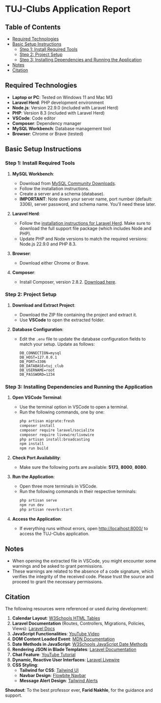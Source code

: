 # TUJ-Clubs Application Report

## Table of Contents

-   [Required Technologies](#required-technologies)
-   [Basic Setup Instructions](#basic-setup-instructions)
    -   [Step 1: Install Required Tools](#step-1-install-required-tools)
    -   [Step 2: Project Setup](#step-2-project-setup)
    -   [Step 3: Installing Dependencies and Running the Application](#step-3-installing-dependencies-and-running-the-application)
-   [Notes](#notes)
-   [Citation](#citation)

## Required Technologies

-   **Laptop or PC**: Tested on Windows 11 and Mac M3
-   **Laravel Herd**: PHP development environment
-   **Node.js**: Version 22.9.0 (included with Laravel Herd)
-   **PHP**: Version 8.3 (included with Laravel Herd)
-   **VSCode**: Code editor
-   **Composer**: Dependency manager
-   **MySQL Workbench**: Database management tool
-   **Browser**: Chrome or Brave (tested)

## Basic Setup Instructions

### Step 1: Install Required Tools

1. **MySQL Workbench**:

    - Download from [MySQL Community Downloads](https://dev.mysql.com/downloads/workbench/).
    - Follow the installation instructions.
    - Create a server and a schema (database).
    - **IMPORTANT**: Note down your server name, port number (default: 3306), server password, and schema name. You'll need these later.

2. **Laravel Herd**:

    - Follow the [installation instructions for Laravel Herd](https://herd.laravel.com/). Make sure to download the full support file package (which includes Node and PHP).
    - Update PHP and Node versions to match the required versions: Node.js 22.9.0 and PHP 8.3.

3. **Browser**:

    - Download either Chrome or Brave.

4. **Composer**:

    - Install Composer, version 2.8.2. [Download here](https://getcomposer.org/download/).

### Step 2: Project Setup

1. **Download and Extract Project**:

    - Download the ZIP file containing the project and extract it.
    - Use **VSCode** to open the extracted folder.

2. **Database Configuration**:

    - Edit the `.env` file to update the database configuration fields to match your setup. Update as follows:
        ```env
        DB_CONNECTION=mysql
        DB_HOST=127.0.0.1
        DB_PORT=3306
        DB_DATABASE=tuj_club
        DB_USERNAME=root
        DB_PASSWORD=1234
        ```

### Step 3: Installing Dependencies and Running the Application

1. **Open VSCode Terminal**:

    - Use the terminal option in VSCode to open a terminal.
    - Run the following commands, one by one:
        ```sh
        php artisan migrate:fresh
        composer install
        composer require laravel/socialite
        composer require livewire/livewire
        php artisan install:broadcasting
        npm install
        npm run build
        ```

2. **Check Port Availability**:

    - Make sure the following ports are available: **5173**, **8000**, **8080**.

3. **Run the Application**:

    - Open three more terminals in VSCode.
    - Run the following commands in their respective terminals:
        ```sh
        php artisan serve
        npm run dev
        php artisan reverb:start
        ```

4. **Access the Application**:

    - If everything runs without errors, open [http://localhost:8000/](http://localhost:8000/) to access the TUJ-Clubs application.

## Notes

-   When opening the extracted file in VSCode, you might encounter some warnings and be asked to grant permissions.
-   These warnings are related to the absence of a code signature, which verifies the integrity of the received code. Please trust the source and proceed to grant the necessary permissions.

## Citation

The following resources were referenced or used during development:

1. **Calendar Layout**: [W3Schools HTML Tables](https://www.w3schools.com/html/html_tables.asp)
2. **Laravel Documentation** (Routes, Controllers, Migrations, Policies, Views): [Laravel Docs](https://laravel.com/docs/11.x)
3. **JavaScript Functionalities**: [YouTube Video](https://www.youtube.com/watch?v=C-rODtCYUbo)
4. **DOM Content Loaded Event**: [MDN Documentation](https://developer.mozilla.org/en-US/docs/Web/API/Document/DOMContentLoaded_event)
5. **Date Methods in JavaScript**: [W3Schools JavaScript Date Methods](https://www.w3schools.com/js/js_date_methods.asp)
6. **Rendering JSON in Blade Templates**: [Laravel Documentation](https://laravel.com/docs/10.x/blade#rendering-json)
7. **Chat Feature**: [YouTube Tutorial](https://www.youtube.com/watch?v=RPRVMbR75KI)
8. **Dynamic, Reactive User Interfaces**: [Laravel Livewire](https://laravel-livewire.com/)
9. **CSS Styling**:
    - **Tailwind for CSS**: [Tailwind UI](https://tailwindui.com/components)
    - **Navbar Design**: [Flowbite Navbar](https://flowbite.com/docs/components/navbar/)
    - **Message Alert Design**: [Tailwind Alerts](https://tailwindui.com/components/application-ui/feedback/alerts)

**Shoutout**: To the best professor ever, **Farid Nakhle**, for the guidance and support.
